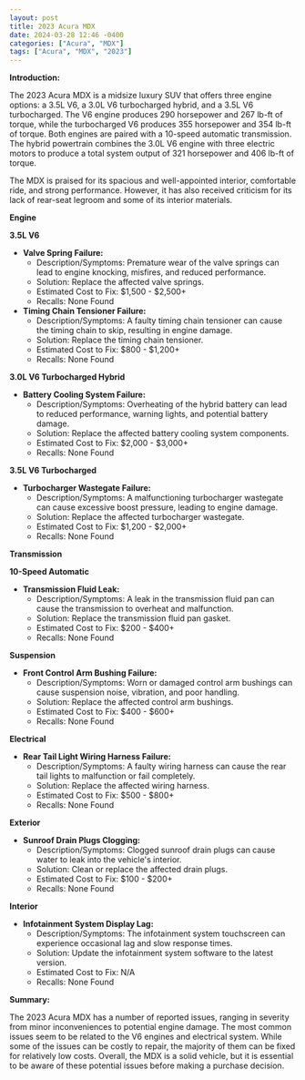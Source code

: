 ```yaml
---
layout: post
title: 2023 Acura MDX
date: 2024-03-28 12:46 -0400
categories: ["Acura", "MDX"]
tags: ["Acura", "MDX", "2023"]
---
```

**Introduction:**

The 2023 Acura MDX is a midsize luxury SUV that offers three engine options: a 3.5L V6, a 3.0L V6 turbocharged hybrid, and a 3.5L V6 turbocharged. The V6 engine produces 290 horsepower and 267 lb-ft of torque, while the turbocharged V6 produces 355 horsepower and 354 lb-ft of torque. Both engines are paired with a 10-speed automatic transmission. The hybrid powertrain combines the 3.0L V6 engine with three electric motors to produce a total system output of 321 horsepower and 406 lb-ft of torque.

The MDX is praised for its spacious and well-appointed interior, comfortable ride, and strong performance. However, it has also received criticism for its lack of rear-seat legroom and some of its interior materials.

**Engine**

**3.5L V6**

* **Valve Spring Failure:**
    * Description/Symptoms: Premature wear of the valve springs can lead to engine knocking, misfires, and reduced performance.
    * Solution: Replace the affected valve springs.
    * Estimated Cost to Fix: $1,500 - $2,500+
    * Recalls: None Found
* **Timing Chain Tensioner Failure:**
    * Description/Symptoms: A faulty timing chain tensioner can cause the timing chain to skip, resulting in engine damage.
    * Solution: Replace the timing chain tensioner.
    * Estimated Cost to Fix: $800 - $1,200+
    * Recalls: None Found

**3.0L V6 Turbocharged Hybrid**

* **Battery Cooling System Failure:**
    * Description/Symptoms: Overheating of the hybrid battery can lead to reduced performance, warning lights, and potential battery damage.
    * Solution: Replace the affected battery cooling system components.
    * Estimated Cost to Fix: $2,000 - $3,000+
    * Recalls: None Found

**3.5L V6 Turbocharged**

* **Turbocharger Wastegate Failure:**
    * Description/Symptoms: A malfunctioning turbocharger wastegate can cause excessive boost pressure, leading to engine damage.
    * Solution: Replace the affected turbocharger wastegate.
    * Estimated Cost to Fix: $1,200 - $2,000+
    * Recalls: None Found

**Transmission**

**10-Speed Automatic**

* **Transmission Fluid Leak:**
    * Description/Symptoms: A leak in the transmission fluid pan can cause the transmission to overheat and malfunction.
    * Solution: Replace the transmission fluid pan gasket.
    * Estimated Cost to Fix: $200 - $400+
    * Recalls: None Found

**Suspension**

* **Front Control Arm Bushing Failure:**
    * Description/Symptoms: Worn or damaged control arm bushings can cause suspension noise, vibration, and poor handling.
    * Solution: Replace the affected control arm bushings.
    * Estimated Cost to Fix: $400 - $600+
    * Recalls: None Found

**Electrical**

* **Rear Tail Light Wiring Harness Failure:**
    * Description/Symptoms: A faulty wiring harness can cause the rear tail lights to malfunction or fail completely.
    * Solution: Replace the affected wiring harness.
    * Estimated Cost to Fix: $500 - $800+
    * Recalls: None Found

**Exterior**

* **Sunroof Drain Plugs Clogging:**
    * Description/Symptoms: Clogged sunroof drain plugs can cause water to leak into the vehicle's interior.
    * Solution: Clean or replace the affected drain plugs.
    * Estimated Cost to Fix: $100 - $200+
    * Recalls: None Found

**Interior**

* **Infotainment System Display Lag:**
    * Description/Symptoms: The infotainment system touchscreen can experience occasional lag and slow response times.
    * Solution: Update the infotainment system software to the latest version.
    * Estimated Cost to Fix: N/A
    * Recalls: None Found

**Summary:**

The 2023 Acura MDX has a number of reported issues, ranging in severity from minor inconveniences to potential engine damage. The most common issues seem to be related to the V6 engines and electrical system. While some of the issues can be costly to repair, the majority of them can be fixed for relatively low costs. Overall, the MDX is a solid vehicle, but it is essential to be aware of these potential issues before making a purchase decision.
